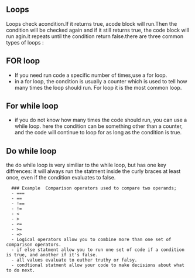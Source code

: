 ## Loops
 Loops check acondition.If it returns true, acode block will run.Then the condition will be checked again and if it still returns true, the code block will run agin.it repeats until the condition return false.there are three common types of loops :
  ## FOR loop
 - If you need run code a specific number of times,use a for loop.
 - in a for loop, the condition is usually a counter which is used to tell how many times the loop should run. For loop it is the most common loop.
  ## For while loop
  - if you do not know how many times the code should run, you can use a while loop. here the condition can be something other than a counter, and the code will continue to loop for as long as the condition is true.
  ## Do while loop
   the do while loop is very similiar to the while loop, but has one key diffrences: it will always run the statment inside the curly braces at least once, even if the condition evaluates to false.

      ### Example  Comparison operators used to compare two operands;
      - ===
      - ==
      - !==
      - !=
      - <
      - >
      - <=
      - >=
      - =>
      - Logical operators allow you to combine more than one set of comparison operators.
      - if else statment allow you to run one set of code if a condition is true, and another if it's false.
      - all values evaluate to euther truthy or falsy.
      - condtional statment allow your code to make decisions about what to do next. 


 
